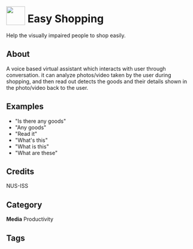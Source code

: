 # <img src="https://raw.githack.com/FortAwesome/Font-Awesome/master/svgs/solid/robot.svg" card_color="#22A7F0" width="50" height="50" style="vertical-align:bottom"/> Easy Shopping
Help the visually impaired people to shop easily.

## About
A voice based virtual assistant which interacts with user through conversation. it can analyze photos/video taken by the user during shopping, and then read out detects the goods and their details shown in the photo/video back to the user.

## Examples
* "Is there any goods"
* "Any goods"
* "Read it"
* "What's this"
* "What is this"
* "What are these"

## Credits
NUS-ISS

## Category
**Media**
Productivity

## Tags

